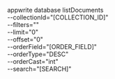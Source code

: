 appwrite database listDocuments \
        --collectionId="[COLLECTION_ID]" \
        --filters="" \
        --limit="0" \
        --offset="0" \
        --orderField="[ORDER_FIELD]" \
        --orderType="DESC" \
        --orderCast="int" \
        --search="[SEARCH]"
